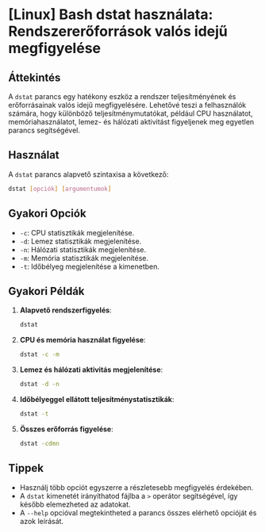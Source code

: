 # [Linux] Bash dstat használata: Rendszererőforrások valós idejű megfigyelése

## Áttekintés
A `dstat` parancs egy hatékony eszköz a rendszer teljesítményének és erőforrásainak valós idejű megfigyelésére. Lehetővé teszi a felhasználók számára, hogy különböző teljesítménymutatókat, például CPU használatot, memóriahasználatot, lemez- és hálózati aktivitást figyeljenek meg egyetlen parancs segítségével.

## Használat
A `dstat` parancs alapvető szintaxisa a következő:

```bash
dstat [opciók] [argumentumok]
```

## Gyakori Opciók
- `-c`: CPU statisztikák megjelenítése.
- `-d`: Lemez statisztikák megjelenítése.
- `-n`: Hálózati statisztikák megjelenítése.
- `-m`: Memória statisztikák megjelenítése.
- `-t`: Időbélyeg megjelenítése a kimenetben.

## Gyakori Példák
1. **Alapvető rendszerfigyelés**:
   ```bash
   dstat
   ```

2. **CPU és memória használat figyelése**:
   ```bash
   dstat -c -m
   ```

3. **Lemez és hálózati aktivitás megjelenítése**:
   ```bash
   dstat -d -n
   ```

4. **Időbélyeggel ellátott teljesítménystatisztikák**:
   ```bash
   dstat -t
   ```

5. **Összes erőforrás figyelése**:
   ```bash
   dstat -cdmn
   ```

## Tippek
- Használj több opciót egyszerre a részletesebb megfigyelés érdekében.
- A `dstat` kimenetét irányíthatod fájlba a `>` operátor segítségével, így később elemezheted az adatokat.
- A `--help` opcióval megtekintheted a parancs összes elérhető opcióját és azok leírását.